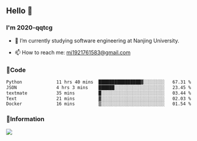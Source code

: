 ## Hello 👋


### I'm 2020-qqtcg

- 🔭 I’m currently studying software engineering at Nanjing University. 
<!-- - 🌱 I’m currently learning MLsys and -->
<!-- - 👯 I’m looking to collaborate on ... -->
<!-- - 🤔 I’m looking for help with ... -->
<!-- - 💬 Ask me about ... -->
- 📫 How to reach me: mj1921761583@gmail.com
<!-- - 😄 Pronouns: ... -->
<!-- - ⚡ Fun fact: ... -->

### 🌱Code
<!--START_SECTION:waka-->

```txt
Python             11 hrs 40 mins  ████████████████▓░░░░░░░░   67.31 %
JSON               4 hrs 3 mins    ██████░░░░░░░░░░░░░░░░░░░   23.45 %
textmate           35 mins         █░░░░░░░░░░░░░░░░░░░░░░░░   03.44 %
Text               21 mins         ▓░░░░░░░░░░░░░░░░░░░░░░░░   02.03 %
Docker             16 mins         ▒░░░░░░░░░░░░░░░░░░░░░░░░   01.54 %
```

<!--END_SECTION:waka-->

### 💬Information
![](https://github-readme-stats.vercel.app/api?username=2020-qqtcg&theme=buefy&hide_border=false)


<!-- <div align="center"> <img src="https://github-readme-activity-graph.vercel.app/graph?username=2020-qqtcg&theme=minimal" /> </div> -->


